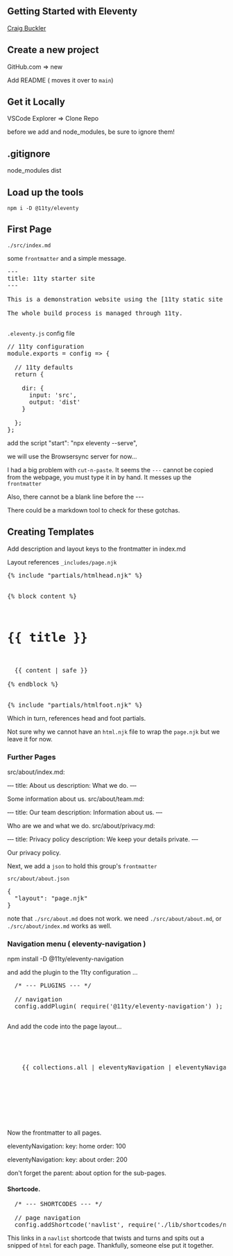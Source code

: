 ## Getting Started with Eleventy

[Craig Buckler](https://www.sitepoint.com/getting-started-with-eleventy/)


## Create a new project
GitHub.com => new

Add README
( moves it over to `main`)

## Get it Locally
VSCode
Explorer => Clone Repo

before we add and node_modules, be sure to ignore them!
## .gitignore
node_modules
dist


## Load up the tools
```
npm i -D @11ty/eleventy
```

## First Page

`./src/index.md`

some `frontmatter` and a simple message.
<pre>
‐‐‐
title: 11ty starter site
‐‐‐

This is a demonstration website using the [11ty static site generator](https://www.11ty.dev/). It shows pages, blog posts, lists, and tags.

The whole build process is managed through 11ty.

</pre>


`.eleventy.js` config file
<pre>
// 11ty configuration
module.exports = config => {

  // 11ty defaults
  return {

    dir: {
      input: 'src',
      output: 'dist'
    }

  };
};
</pre>

add the script
"start": "npx eleventy --serve",

we will use the Browsersync server for now...

I had a big problem with `cut-n-paste`.
It seems the `---` cannot be copied from the webpage, you
must type it in by hand.
It messes up the `frontmatter`

Also, there cannot be a blank line before the ---

There could be a markdown tool to check for these gotchas.

## Creating Templates
Add description and layout keys to the frontmatter in index.md

Layout references `_includes/page.njk`
<pre>
{% include "partials/htmlhead.njk" %}

<main>
{% block content %}

  <h1>{{ title }}</h1>

  {{ content | safe }}

{% endblock %}
</main>

{% include "partials/htmlfoot.njk" %}
</pre>

Which in turn, references head and foot partials.

Not sure why we cannot have an `html.njk` file to wrap the `page.njk` but we leave it for now.


### Further Pages

src/about/index.md:

‐‐‐
title: About us
description: What we do.
‐‐‐

Some information about us.
src/about/team.md:

‐‐‐
title: Our team
description: Information about us.
‐‐‐

Who are we and what we do.
src/about/privacy.md:

‐‐‐
title: Privacy policy
description: We keep your details private.
‐‐‐

Our privacy policy.


Next, we add a `json` to hold this group's `frontmatter`

`src/about/about.json`
<pre>
{
  "layout": "page.njk"
}
</pre>

note that `./src/about.md` does not work.
we need `./src/about/about.md`, or
`./src/about/index.md` works as well.


### Navigation menu ( eleventy-navigation )

npm install -D @11ty/eleventy-navigation

and add the plugin to the 11ty configuration ...

<pre>
  /* --- PLUGINS --- */

  // navigation
  config.addPlugin( require('@11ty/eleventy-navigation') );

</pre>


And add the code into the page layout...
<pre>

<header>
  <nav>
    {{ collections.all | eleventyNavigation | eleventyNavigationToHtml | safe }}
  </nav>
</header>

</pre>

Now the frontmatter to all pages.

eleventyNavigation:
  key: home
  order: 100

eleventyNavigation:
  key: about
  order: 200

don't forget the parent: about option for the sub-pages.

#### Shortcode.
<pre>
  /* --- SHORTCODES --- */

  // page navigation
  config.addShortcode('navlist', require('./lib/shortcodes/navlist.js'));
</pre>

This links in a `navlist` shortcode that twists and turns and spits out a snipped of `html` for each page.
Thankfully, someone else put it together.

